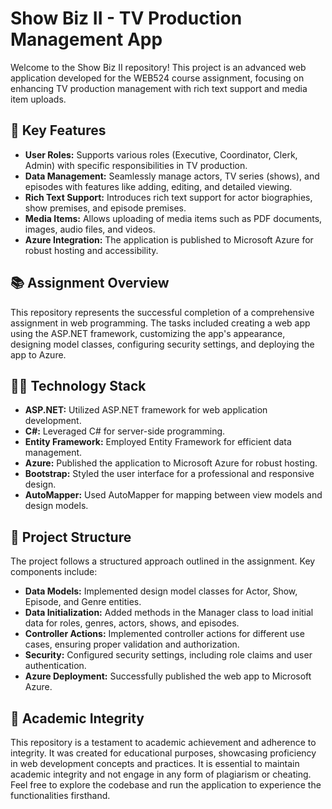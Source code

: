 # Show Biz II - TV Production Management App

Welcome to the Show Biz II repository! This project is an advanced web application developed for the WEB524 course assignment, focusing on enhancing TV production management with rich text support and media item uploads.

## 🚀 Key Features

- **User Roles:** Supports various roles (Executive, Coordinator, Clerk, Admin) with specific responsibilities in TV production.
- **Data Management:** Seamlessly manage actors, TV series (shows), and episodes with features like adding, editing, and detailed viewing.
- **Rich Text Support:** Introduces rich text support for actor biographies, show premises, and episode premises.
- **Media Items:** Allows uploading of media items such as PDF documents, images, audio files, and videos.
- **Azure Integration:** The application is published to Microsoft Azure for robust hosting and accessibility.

## 📚 Assignment Overview

This repository represents the successful completion of a comprehensive assignment in web programming. The tasks included creating a web app using the ASP.NET framework, customizing the app's appearance, designing model classes, configuring security settings, and deploying the app to Azure.

## 👨‍💻 Technology Stack

- **ASP.NET:** Utilized ASP.NET framework for web application development.
- **C#:** Leveraged C# for server-side programming.
- **Entity Framework:** Employed Entity Framework for efficient data management.
- **Azure:** Published the application to Microsoft Azure for robust hosting.
- **Bootstrap:** Styled the user interface for a professional and responsive design.
- **AutoMapper:** Used AutoMapper for mapping between view models and design models.

## 📂 Project Structure

The project follows a structured approach outlined in the assignment. Key components include:

- **Data Models:** Implemented design model classes for Actor, Show, Episode, and Genre entities.
- **Data Initialization:** Added methods in the Manager class to load initial data for roles, genres, actors, shows, and episodes.
- **Controller Actions:** Implemented controller actions for different use cases, ensuring proper validation and authorization.
- **Security:** Configured security settings, including role claims and user authentication.
- **Azure Deployment:** Successfully published the web app to Microsoft Azure.

## 📜 Academic Integrity

This repository is a testament to academic achievement and adherence to integrity. It was created for educational purposes, showcasing proficiency in web development concepts and practices. It is essential to maintain academic integrity and not engage in any form of plagiarism or cheating. Feel free to explore the codebase and run the application to experience the functionalities firsthand.